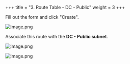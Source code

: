 +++
title = "3. Route Table - DC - Public"
weight = 3
+++


Fill out the form and click "Create".


![image.png](/images/004-iv-setup-vpc-dc-resources/16-419369-image.png)


Associate this route with the **DC - Public subnet**.


![image.png](/images/004-iv-setup-vpc-dc-resources/16-585557-image.png)


![image.png](/images/004-iv-setup-vpc-dc-resources/16-639057-image.png)


